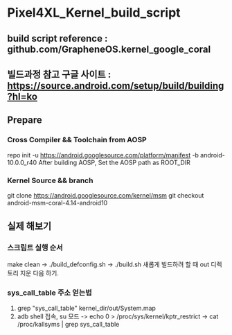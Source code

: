 # Pixel4XL_Kernel_build_script

## build script reference : github.com/GrapheneOS.kernel_google_coral
## 빌드과정 참고 구글 사이트 : https://source.android.com/setup/build/building?hl=ko

## Prepare
### Cross Compiler && Toolchain from AOSP
repo init -u https://android.googlesource.com/platform/manifest -b android-10.0.0_r40
After building AOSP, Set the AOSP path as ROOT_DIR
### Kernel Source && branch
git clone https://android.googlesource.com/kernel/msm
git checkout android-msm-coral-4.14-android10

## 실제 해보기
### 스크립트 실행 순서
make clean -> ./build_defconfig.sh -> ./build.sh
새롭게 빌드하려 할 때 out 디렉토리 지운 다음 하기.
### sys_call_table 주소 얻는법
1. grep "sys_call_table" kernel_dir/out/System.map
2. adb shell 접속, su 모드 -> echo 0 > /proc/sys/kernel/kptr_restrict -> cat /proc/kallsyms | grep sys_call_table
